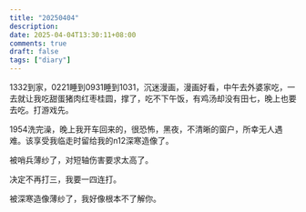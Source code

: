 ```yaml
---
title: "20250404"
description: 
date: 2025-04-04T13:30:11+08:00
comments: true
draft: false
tags: ["diary"]
---
```

1332到家，0221睡到0931睡到1031，沉迷漫画，漫画好看，中午去外婆家吃，一去就让我吃甜蛋猪肉红枣桂圆，撑了，吃不下午饭，有鸡汤却没有田七，晚上也要去吃。打游戏先。

1954洗完澡，晚上我开车回来的，很恐怖，黑夜，不清晰的窗户，所幸无人遇难。该享受我临走时留给我的n12深寒造像了。

被哨兵薄纱了，对短轴伤害要求太高了。

决定不再打三，我要一四连打。

被深寒造像薄纱了，我好像根本不了解你。